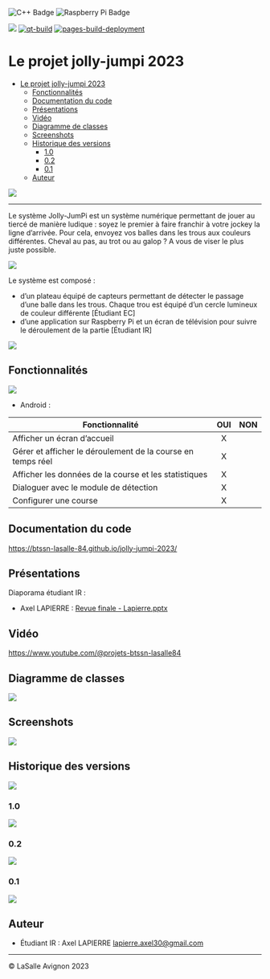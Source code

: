 ![C++ Badge](https://img.shields.io/badge/C%2B%2B-00599C?logo=cplusplus&logoColor=fff&style=plastic) ![Raspberry Pi Badge](https://img.shields.io/badge/Raspberry%20Pi-A22846?logo=raspberrypi&logoColor=fff&style=plastic)

![](https://badgen.net/badge/Qt/5.12.8/green) [![qt-build](https://github.com/btssn-lasalle-84/jolly-jumpi-2023/actions/workflows/make-qt.yml/badge.svg)](https://github.com/btssn-lasalle-84/jolly-jumpi-2023/actions/workflows/make-qt.yml) [![pages-build-deployment](https://github.com/btssn-lasalle-84/jolly-jumpi-2023/actions/workflows/pages/pages-build-deployment/badge.svg?branch=develop)](https://github.com/btssn-lasalle-84/jolly-jumpi-2023/actions/workflows/pages/pages-build-deployment)

# Le projet jolly-jumpi 2023

- [Le projet jolly-jumpi 2023](#le-projet-jolly-jumpi-2023)
  - [Fonctionnalités](#fonctionnalit%C3%A9s)
  - [Documentation du code](#documentation-du-code)
  - [Présentations](#pr%C3%A9sentations)
  - [Vidéo](#vid%C3%A9o)
  - [Diagramme de classes](#diagramme-de-classes)
  - [Screenshots](#screenshots)
  - [Historique des versions](#historique-des-versions)
    - [1.0](#10)
    - [0.2](#02)
    - [0.1](#01)
  - [Auteur](#auteur)

![](Images/logo.png)

---

Le système Jolly-JumPi est un système numérique permettant de jouer au tiercé de manière ludique : soyez le premier à faire franchir à votre jockey la ligne d’arrivée. Pour cela, envoyez vos balles dans les trous aux couleurs différentes. Cheval au pas, au trot ou au galop ?  A vous de viser le plus juste possible.

![](Images/jolly-jumpi.png)

Le système est composé :

- d’un plateau équipé de capteurs permettant de détecter le passage d’une balle dans les trous. Chaque trou est équipé d’un cercle lumineux de couleur différente [Étudiant EC]
- d’une application sur Raspberry Pi et un écran de télévision pour suivre le déroulement de la partie [Étudiant IR]

![](Images/modules.png)


## Fonctionnalités

![](Images/uc.png)

- Android :

| Fonctionnalité   | OUI | NON |
| ------------------------- |:-----:|:-----:|
| Afficher un écran d’accueil | X |  |
| Gérer et afficher le déroulement de la course en temps réel | X |  |
| Afficher les données de la course et les statistiques | X |  |
| Dialoguer avec le module de détection | X |  |
| Configurer une course | X |  |

## Documentation du code

https://btssn-lasalle-84.github.io/jolly-jumpi-2023/

## Présentations

Diaporama étudiant IR :

- Axel LAPIERRE : [Revue finale - Lapierre.pptx](./diaporama/Revue%20finale%20-%20Lapierre.pptx)

## Vidéo

https://www.youtube.com/@projets-btssn-lasalle84

## Diagramme de classes

![](Images/dc.png)

## Screenshots

![](./Images/jollyjumpi.gif)

## Historique des versions

![](Images/livraisons.png)

### 1.0

![](Images/jira-tickets-v1.0.png)

### 0.2

![](Images/jira-tickets-v0.2.png)

### 0.1

![](Images/jira-tickets-v0.1.png)

## Auteur

- Étudiant IR : Axel LAPIERRE <lapierre.axel30@gmail.com>

---
©️ LaSalle Avignon 2023
